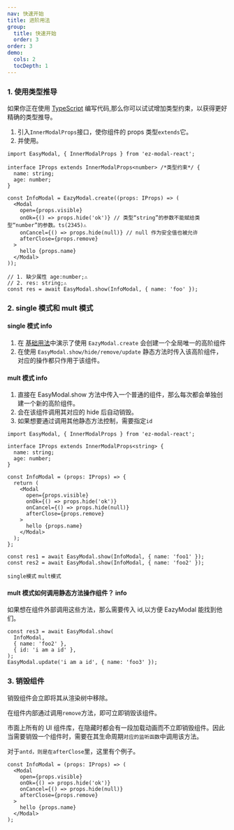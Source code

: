 ```yaml
---
nav: 快速开始
title: 进阶用法
group:
  title: 快速开始
  order: 3
order: 3
demo:
  cols: 2
  tocDepth: 1
---
```


### 1. 使用类型推导

如果你正在使用 <a href="https://www.typescriptlang.org/">TypeScript</a> 编写代码,那么你可以试试增加类型约束，以获得更好精确的类型推导。

1. 引入`InnerModalProps`接口，使你组件的 props 类型`extends`它。
2. 并使用。

```tsx {3,11,18,19} | pure
import EasyModal, { InnerModalProps } from 'ez-modal-react';

interface IProps extends InnerModalProps<number> /*类型约束*/ {
  name: string;
  age: number;
}

const InfoModal = EazyModal.create((props: IProps) => (
  <Modal
    open={props.visible}
    onOk={() => props.hide('ok')} // 类型“string”的参数不能赋给类型“number”的参数。ts(2345)⚠️
    onCancel={() => props.hide(null)} // null 作为安全值也被允许
    afterClose={props.remove}
  >
    hello {props.name}
  </Modal>
));

// 1. 缺少属性 age:number;⚠️
// 2. res: string;⚠️
const res = await EasyModal.show(InfoModal, { name: 'foo' });
```

### 2. single 模式和 mult 模式

#### single 模式 <Badge>info</Badge>

1. 在 <a href="/guide/base#示例">基础用法</a>中演示了使用 `EazyModal.create` 会创建一个全局唯一的高阶组件
2. 在使用 `EasyModal.show/hide/remove/update` 静态方法时传入该高阶组件，对应的操作都只作用于该组件。

#### mult 模式 <Badge>info</Badge>

1. 直接在 EasyModal.show 方法中传入一个普通的组件，那么每次都会单独创建一个新的高阶组件。
2. 会在该组件调用其对应的 hide 后自动销毁。
3. 如果想要通过调用其他静态方法控制，需要指定`id`

```tsx {20,21} | pure
import EasyModal, { InnerModalProps } from 'ez-modal-react';

interface IProps extends InnerModalProps<string> {
  name: string;
  age: number;
}

const InfoModal = (props: IProps) => {
  return (
    <Modal
      open={props.visible}
      onOk={() => props.hide('ok')}
      onCancel={() => props.hide(null)}
      afterClose={props.remove}
    >
      hello {props.name}
    </Modal>
  );
};

const res1 = await EasyModal.show(InfoModal, { name: 'foo1' });
const res2 = await EasyModal.show(InfoModal, { name: 'foo2' });
```

<!-- prettier-ignore -->
<code src="./demo/single.tsx" description="使用single模式" tocDepth={3} cols={2}>single模式</code>
<code src="./demo/mult.tsx" description="mult 模式示例" tocDepth={3} cols={2}>mult模式</code>

#### mult 模式如何调用静态方法操作组件？ <Badge>info</Badge>

如果想在组件外部调用这些方法，那么需要传入 id,以方便 EazyModal 能找到他们。

```tsx | pure
const res3 = await EasyModal.show(
  InfoModal,
  { name: 'foo2' },
  { id: 'i am a id' },
);
EasyModal.update('i am a id', { name: 'foo3' });
```

<code src="./demo/updatemult.tsx" description='更新 mult 模式组件的示例'></code>

### 3. 销毁组件

销毁组件会立即将其从渲染树中移除。

在组件内部通过调用`remove`方法，即可立即销毁该组件。

市面上所有的 UI 组件库，在隐藏时都会有一段加载动画而不立即销毁组件。因此当需要销毁一个组件时，需要在其生命周期`对应的监听函数`中调用该方法。

对于`antd，则是在afterClose`里，这里有个例子。

```tsx {5} | pure
const InfoModal = (props: IProps) => (
  <Modal
    open={props.visible}
    onOk={() => props.hide('ok')}
    onCancel={() => props.hide(null)}
    afterClose={props.remove}
  >
    hello {props.name}
  </Modal>
);
```

<code src="./demo/remove.tsx" description='销毁组件的示例'></code>
